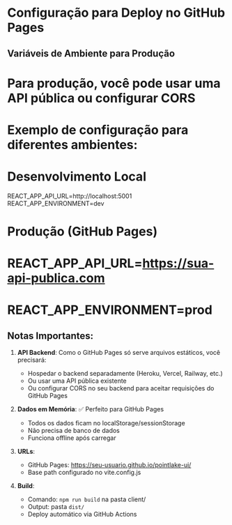 # Configuração para Deploy no GitHub Pages

## Variáveis de Ambiente para Produção

# Para produção, você pode usar uma API pública ou configurar CORS
# Exemplo de configuração para diferentes ambientes:

# Desenvolvimento Local
REACT_APP_API_URL=http://localhost:5001
REACT_APP_ENVIRONMENT=dev

# Produção (GitHub Pages)
# REACT_APP_API_URL=https://sua-api-publica.com
# REACT_APP_ENVIRONMENT=prod

## Notas Importantes:

1. **API Backend**: Como o GitHub Pages só serve arquivos estáticos, você precisará:
   - Hospedar o backend separadamente (Heroku, Vercel, Railway, etc.)
   - Ou usar uma API pública existente
   - Ou configurar CORS no seu backend para aceitar requisições do GitHub Pages

2. **Dados em Memória**: ✅ Perfeito para GitHub Pages
   - Todos os dados ficam no localStorage/sessionStorage
   - Não precisa de banco de dados
   - Funciona offline após carregar

3. **URLs**: 
   - GitHub Pages: https://seu-usuario.github.io/pointlake-ui/
   - Base path configurado no vite.config.js

4. **Build**: 
   - Comando: `npm run build` na pasta client/
   - Output: pasta `dist/`
   - Deploy automático via GitHub Actions
